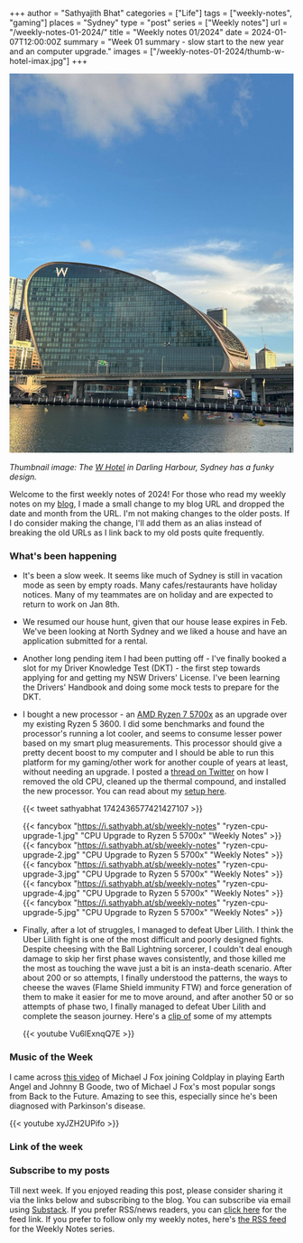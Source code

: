 +++
author = "Sathyajith Bhat"
categories = ["Life"]
tags = ["weekly-notes", "gaming"]
places = "Sydney"
type = "post"
series = ["Weekly notes"]
url = "/weekly-notes-01-2024/"
title = "Weekly notes 01/2024"
date = 2024-01-07T12:00:00Z
summary = "Week 01 summary - slow start to the new year and an computer upgrade."
images = ["/weekly-notes-01-2024/thumb-w-hotel-imax.jpg"]
+++

![](thumb-w-hotel-imax.jpg)

_Thumbnail image: The [W Hotel](https://www.darlingharbour.com/stay/w-sydney) in Darling Harbour, Sydney has a funky design._ 

Welcome to the first weekly notes of 2024! For those who read my weekly notes on my [blog](https://sathyabh.at), I made a small change to my blog URL and dropped the date and month from the URL. I'm not making changes to the older posts. If I do consider making the change, I'll add them as an alias instead of breaking the old URLs as I link back to my old posts quite frequently.

### What's been happening

* It's been a slow week. It seems like much of Sydney is still in vacation mode as seen by empty roads. Many cafes/restaurants have holiday notices. Many of my teammates are on holiday and are expected to return to work on Jan 8th. 
* We resumed our house hunt, given that our house lease expires in Feb. We've been looking at North Sydney and we liked a house and have an application submitted for a rental.
* Another long pending item I had been putting off - I've finally booked a slot for my Driver Knowledge Test (DKT) - the first step towards applying for and getting my NSW Drivers' License. I've been learning the Drivers' Handbook and doing some mock tests to prepare for the DKT. 
* I bought a new processor - an [AMD Ryzen 7 5700x](https://www.amd.com/en/products/cpu/amd-ryzen-7-5700x) as an upgrade over my existing Ryzen 5 3600. I did some benchmarks and found the processor's running a lot cooler, and seems to consume lesser power based on my smart plug measurements. This processor should give a pretty decent boost to my computer and I should be able to run this platform for my gaming/other work for another couple of years at least, without needing an upgrade. I posted a [thread on Twitter](https://twitter.com/SathyaBhat/status/1742436577421427107) on how I removed the old CPU, cleaned up the thermal compound, and installed the new processor. You can read about my [setup here](/setup).

  {{< tweet sathyabhat 1742436577421427107 >}}

  {{< fancybox "https://i.sathyabh.at/sb/weekly-notes" "ryzen-cpu-upgrade-1.jpg" "CPU Upgrade to Ryzen 5 5700x" "Weekly Notes" >}}
  {{< fancybox "https://i.sathyabh.at/sb/weekly-notes" "ryzen-cpu-upgrade-2.jpg" "CPU Upgrade to Ryzen 5 5700x" "Weekly Notes" >}}
  {{< fancybox "https://i.sathyabh.at/sb/weekly-notes" "ryzen-cpu-upgrade-3.jpg" "CPU Upgrade to Ryzen 5 5700x" "Weekly Notes" >}}
  {{< fancybox "https://i.sathyabh.at/sb/weekly-notes" "ryzen-cpu-upgrade-4.jpg" "CPU Upgrade to Ryzen 5 5700x" "Weekly Notes" >}}
  {{< fancybox "https://i.sathyabh.at/sb/weekly-notes" "ryzen-cpu-upgrade-5.jpg" "CPU Upgrade to Ryzen 5 5700x" "Weekly Notes" >}}

* Finally, after a lot of struggles, I managed to defeat Uber Lilith. I think the Uber Lilith fight is one of the most difficult and poorly designed fights. Despite cheesing with the Ball Lightning sorcerer, I couldn't deal enough damage to skip her first phase waves consistently, and those killed me the most as touching the wave just a bit is an insta-death scenario.
After about 200 or so attempts, I finally understood the patterns, the ways to cheese the waves (Flame Shield immunity FTW) and force generation of them to make it easier for me to move around, and after another 50 or so attempts of phase two, I finally managed to defeat Uber Lilith and complete the season journey. Here's a [clip of](https://www.youtube.com/watch?v=Vu6lExnqQ7E) some of my attempts

  {{< youtube Vu6lExnqQ7E >}}

### Music of the Week

I came across [this video](https://www.youtube.com/watch?v=xyJZH2UPifo) of Michael J Fox joining Coldplay in playing Earth Angel and Johnny B Goode, two of Michael J Fox's most popular songs from Back to the Future. Amazing to see this, especially since he's been diagnosed with Parkinson's disease. 

{{< youtube xyJZH2UPifo >}}

### Link of the week


### Subscribe to my posts

Till next week. If you enjoyed reading this post, please consider sharing it via the links below and subscribing to the blog. You can subscribe via email using [Substack](https://sathyabhat.substack.com/). If you prefer RSS/news readers, you can [click here](https://sathyabh.at/index.xml) for the feed link. If you prefer to follow only my weekly notes, here's [the RSS feed](https://sathyabh.at/series/weekly-notes/index.xml) for the Weekly Notes series. 